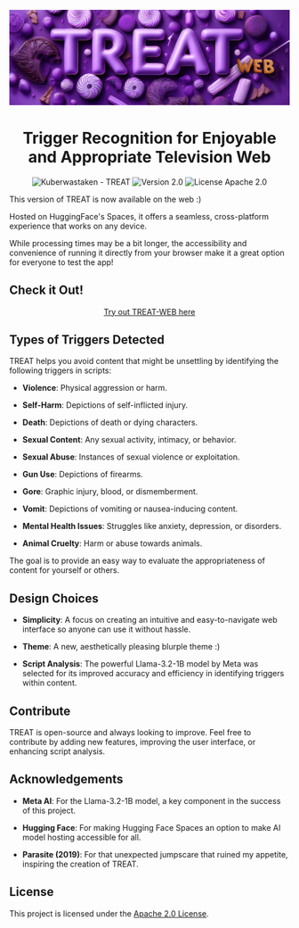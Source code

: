 
![Treat_Banner](images\Treat_Web_Banner.png)

<h1 align="center">
  Trigger Recognition for Enjoyable and Appropriate Television Web
</h1>

<p align="center">
  <img src="https://img.shields.io/static/v1?label=Kuberwastaken&message=TREAT-WEB&color=purple&logo=github" alt="Kuberwastaken - TREAT">
  <img src="https://img.shields.io/badge/version-2.0-purple" alt="Version 2.0">
  <img src="https://img.shields.io/badge/License-Apache_2.0-purple" alt="License Apache 2.0">
</p>

This version of TREAT is now available on the web :)

Hosted on HuggingFace's Spaces, it offers a seamless, cross-platform experience that works on any device.

While processing times may be a bit longer, the accessibility and convenience of running it directly from your browser make it a great option for everyone to test the app!

## Check it Out!
<p align="center">
  <a href="https://kuberwastaken.github.io/gettreated/" target="_blank">Try out TREAT-WEB here</a>
</p>


## Types of Triggers Detected
TREAT helps you avoid content that might be unsettling by identifying the following triggers in scripts:

- **Violence**: Physical aggression or harm.

- **Self-Harm**: Depictions of self-inflicted injury.

- **Death**: Depictions of death or dying characters.

- **Sexual Content**: Any sexual activity, intimacy, or behavior.

- **Sexual Abuse**: Instances of sexual violence or exploitation.

- **Gun Use**: Depictions of firearms.

- **Gore**: Graphic injury, blood, or dismemberment.

- **Vomit**: Depictions of vomiting or nausea-inducing content.

- **Mental Health Issues**: Struggles like anxiety, depression, or disorders.

- **Animal Cruelty**: Harm or abuse towards animals.

The goal is to provide an easy way to evaluate the appropriateness of content for yourself or others.

## Design Choices

- **Simplicity**: A focus on creating an intuitive and easy-to-navigate web interface so anyone can use it without hassle.

- **Theme**: A new, aesthetically pleasing blurple theme :)

- **Script Analysis**: The powerful Llama-3.2-1B model by Meta was selected for its improved accuracy and efficiency in identifying triggers within content.

## Contribute

TREAT is open-source and always looking to improve. Feel free to contribute by adding new features, improving the user interface, or enhancing script analysis.

## Acknowledgements

- **Meta AI**: For the Llama-3.2-1B model, a key component in the success of this project.

- **Hugging Face**: For making Hugging Face Spaces an option to make AI model hosting accessible for all.

- **Parasite (2019)**: For that unexpected jumpscare that ruined my appetite, inspiring the creation of TREAT.

## License

This project is licensed under the [Apache 2.0 License](https://github.com/Kuberwastaken/TREAT/blob/main/LICENSE).
